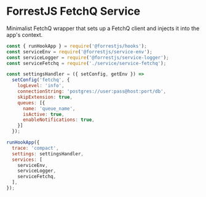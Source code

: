 # ForrestJS FetchQ Service

Minimalist FetchQ wrapper that sets up a FetchQ client and injects it into
the app's context.

```js
const { runHookApp } = require('@forrestjs/hooks');
const serviceEnv = require('@forrestjs/service-env');
const serviceLogger = require('@forrestjs/service-logger');
const serviceFetchq = require('./service/service-fetchq');

const settingsHandler = ({ setConfig, getEnv }) =>
  setConfig('fetchq', {
    logLevel: 'info',
    connectionString: 'postgres://user:pass@host:port/db',
    skipExtension: true,
    queues: [{
      name: 'queue_name',
      isActive: true,
      enableNotifications: true,
    }]
  });

runHookApp({
  trace: 'compact',
  settings: settingsHandler,
  services: [
    serviceEnv,
    serviceLogger,
    serviceFetchq,
  ],
});
```

